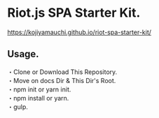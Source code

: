 # Riot.js SPA Starter Kit.

<https://kojiyamauchi.github.io/riot-spa-starter-kit/>

## Usage.

・Clone or Download This Repository.<br>
・Move on docs Dir & This Dir's Root.<br>
・npm init or yarn init.<br>
・npm install or yarn.<br>
・gulp.
